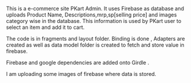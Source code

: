 This is a e-commerce site PKart Admin. 
It uses Firebase as database and uploads Product Name, Descriptions,mrp,sp[selling price] and images category wise in the database. 
This information is used by PKart user to select an item and add it to cart.

The code is in fragments and layout folder.
Binding is done , Adapters are created as well as data model  folder is created  to fetch and store value in firebase.

Firebase and google dependencies are added onto Girdle .

I am uploading some images of firebase where data is stored.
